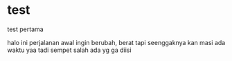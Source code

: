 # test
test pertama

halo ini perjalanan awal ingin berubah, berat tapi seenggaknya kan masi ada waktu yaa
tadi sempet salah ada yg ga diisi
